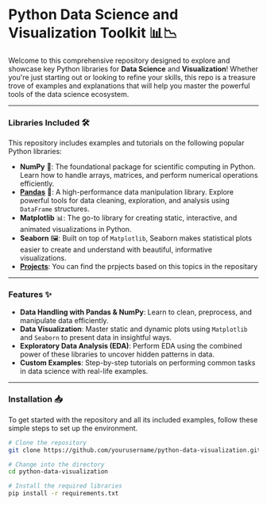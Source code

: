 # Python Data Science and Visualization Toolkit 📊📉

Welcome to this comprehensive repository designed to explore and showcase key Python libraries for **Data Science** and **Visualization**! Whether you're just starting out or looking to refine your skills, this repo is a treasure trove of examples and explanations that will help you master the powerful tools of the data science ecosystem.

---

### Libraries Included 🛠️

This repository includes examples and tutorials on the following popular Python libraries:

- **NumPy** 🔢: The foundational package for scientific computing in Python. Learn how to handle arrays, matrices, and perform numerical operations efficiently.
- **[Pandas](Pandas_tutorial.ipynb)** 🧮: A high-performance data manipulation library. Explore powerful tools for data cleaning, exploration, and analysis using `DataFrame` structures.
- **Matplotlib[](Matplot_Tutorial.ipynb)** 📊: The go-to library for creating static, interactive, and animated visualizations in Python.
- **Seaborn** 🖼️: Built on top of `Matplotlib`, Seaborn makes statistical plots easier to create and understand with beautiful, informative visualizations.
- **[Projects](projects)**: You can find the prpjects based on this topics in the repositary

---

### Features ✨

- **Data Handling with Pandas & NumPy**: Learn to clean, preprocess, and manipulate data efficiently.
- **Data Visualization**: Master static and dynamic plots using `Matplotlib` and `Seaborn` to present data in insightful ways.
- **Exploratory Data Analysis (EDA)**: Perform EDA using the combined power of these libraries to uncover hidden patterns in data.
- **Custom Examples**: Step-by-step tutorials on performing common tasks in data science with real-life examples.

---

### Installation 📥

To get started with the repository and all its included examples, follow these simple steps to set up the environment.

```bash
# Clone the repository
git clone https://github.com/yourusername/python-data-visualization.git

# Change into the directory
cd python-data-visualization

# Install the required libraries
pip install -r requirements.txt
